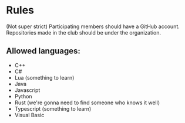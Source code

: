 # Rules

(Not super strict)
Participating members should have a GitHub account.
Repositories made in the club should be under the organization.

## Allowed languages:
- C++
- C#
- Lua (something to learn)
- Java
- Javascript
- Python
- Rust (we're gonna need to find someone who knows it well)
- Typescript (something to learn)
- Visual Basic
